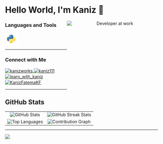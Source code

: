 # Hello World, I'm Kaniz 👋

<div align="center">
  <img align="right" alt="Developer at work" src="https://github.com/arsentieva/arsentieva/blob/main/code.gif?raw=true" width="300" height="250" />
</div>

### Languages and Tools
[<img align="left" alt="Python" width="40px" src="https://raw.githubusercontent.com/github/explore/80688e429a7d4ef2fca1e82350fe8e3517d3494d/topics/python/python.png" />](https://www.python.org/)

<br clear="left"/>

---

### Connect with Me
<p align="left">
  <a href="https://twitter.com/kanizworks" target="_blank">
    <img align="center" src="https://raw.githubusercontent.com/rahuldkjain/github-profile-readme-generator/master/src/images/icons/Social/twitter.svg" alt="kanizworks" height="30" width="40" />
  </a>
  <a href="https://linkedin.com/in/kaniz111" target="_blank">
    <img align="center" src="https://raw.githubusercontent.com/rahuldkjain/github-profile-readme-generator/master/src/images/icons/Social/linked-in-alt.svg" alt="kaniz111" height="30" width="40" />
  </a>
  <a href="https://instagram.com/learn_with_kaniz" target="_blank">
    <img align="center" src="https://raw.githubusercontent.com/rahuldkjain/github-profile-readme-generator/master/src/images/icons/Social/instagram.svg" alt="learn_with_kaniz" height="30" width="40" />
  </a>
  <a href="https://www.youtube.com/@KanizFatemaKF" target="_blank">
    <img align="center" src="https://raw.githubusercontent.com/rahuldkjain/github-profile-readme-generator/master/src/images/icons/Social/youtube.svg" alt="KanizFatemaKF" height="30" width="40" />
  </a>
</p>

---

## GitHub Stats

<div align="center">
  <table>
    <tr>
      <td align="center">
        <img src="https://github-readme-stats.vercel.app/api?username=kaniz-codes&theme=tokyonight&hide_border=false&include_all_commits=true&count_private=false" alt="GitHub Stats">
      </td>
      <td align="center">
        <img src="https://github-readme-streak-stats.herokuapp.com/?user=kaniz-codes&theme=tokyonight&hide_border=false" alt="GitHub Streak Stats">
      </td>
    </tr>
    <tr>
      <td align="center">
        <img src="https://github-readme-stats.vercel.app/api/top-langs/?username=kaniz-codes&theme=tokyonight&hide_border=false&include_all_commits=true&count_private=false&layout=compact" alt="Top Languages">
      </td>
      <td align="center">
        <img src="https://github-readme-activity-graph.vercel.app/graph?username=kaniz-codes&theme=tokyo-night" alt="Contribution Graph">
      </td>
    </tr>
  </table>
</div>






---


[![](https://visitcount.itsvg.in/api?id=kaniz-codes&icon=5&color=1)](https://visitcount.itsvg.in)

<!-- Proudly created with GPRM ( https://gprm.itsvg.in ) -->
